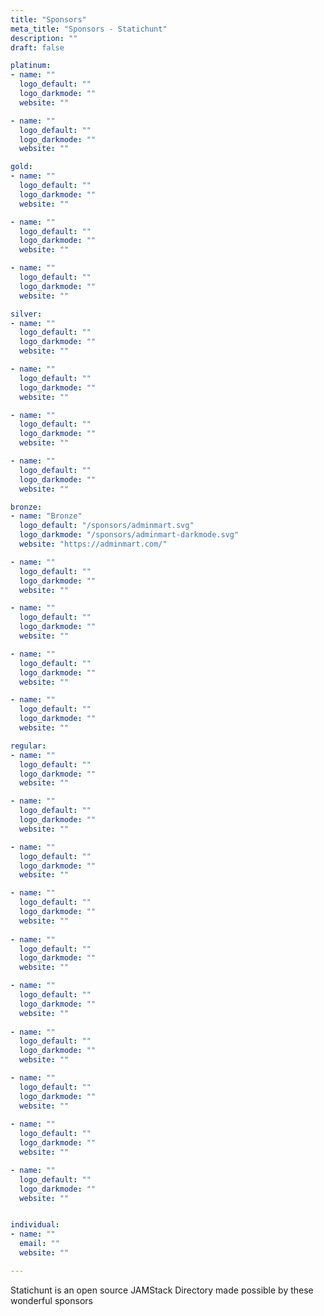 ```yaml
---
title: "Sponsors"
meta_title: "Sponsors - Statichunt"
description: ""
draft: false

platinum:
- name: ""
  logo_default: ""
  logo_darkmode: ""
  website: ""

- name: ""
  logo_default: ""
  logo_darkmode: ""
  website: ""

gold:
- name: ""
  logo_default: ""
  logo_darkmode: ""
  website: ""

- name: ""
  logo_default: ""
  logo_darkmode: ""
  website: ""

- name: ""
  logo_default: ""
  logo_darkmode: ""
  website: ""

silver:
- name: ""
  logo_default: ""
  logo_darkmode: ""
  website: ""

- name: ""
  logo_default: ""
  logo_darkmode: ""
  website: ""

- name: ""
  logo_default: ""
  logo_darkmode: ""
  website: ""

- name: ""
  logo_default: ""
  logo_darkmode: ""
  website: ""

bronze:
- name: "Bronze"
  logo_default: "/sponsors/adminmart.svg"
  logo_darkmode: "/sponsors/adminmart-darkmode.svg"
  website: "https://adminmart.com/"

- name: ""
  logo_default: ""
  logo_darkmode: ""
  website: ""

- name: ""
  logo_default: ""
  logo_darkmode: ""
  website: ""

- name: ""
  logo_default: ""
  logo_darkmode: ""
  website: ""

- name: ""
  logo_default: ""
  logo_darkmode: ""
  website: ""

regular:
- name: ""
  logo_default: ""
  logo_darkmode: ""
  website: ""

- name: ""
  logo_default: ""
  logo_darkmode: ""
  website: ""

- name: ""
  logo_default: ""
  logo_darkmode: ""
  website: ""

- name: ""
  logo_default: ""
  logo_darkmode: ""
  website: ""
  
- name: ""
  logo_default: ""
  logo_darkmode: ""
  website: ""

- name: ""
  logo_default: ""
  logo_darkmode: ""
  website: ""
  
- name: ""
  logo_default: ""
  logo_darkmode: ""
  website: ""

- name: ""
  logo_default: ""
  logo_darkmode: ""
  website: ""
  
- name: ""
  logo_default: ""
  logo_darkmode: ""
  website: ""

- name: ""
  logo_default: ""
  logo_darkmode: ""
  website: ""


individual:
- name: ""
  email: ""
  website: ""

---
```


Statichunt is an open source JAMStack Directory made possible by these wonderful sponsors